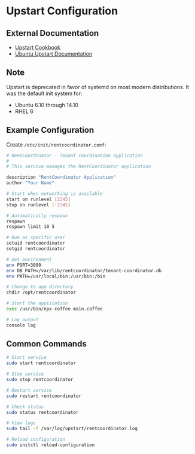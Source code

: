 # Upstart Configuration

## External Documentation

- [Upstart Cookbook](http://upstart.ubuntu.com/cookbook/)
- [Ubuntu Upstart Documentation](https://help.ubuntu.com/community/UpstartHowto)

## Note

Upstart is deprecated in favor of systemd on most modern distributions. It was the default init system for:
- Ubuntu 6.10 through 14.10
- RHEL 6

## Example Configuration

Create `/etc/init/rentcoordinator.conf`:

```bash
# RentCoordinator - Tenant coordination application
#
# This service manages the RentCoordinator application

description "RentCoordinator Application"
author "Your Name"

# Start when networking is available
start on runlevel [2345]
stop on runlevel [!2345]

# Automatically respawn
respawn
respawn limit 10 5

# Run as specific user
setuid rentcoordinator
setgid rentcoordinator

# Set environment
env PORT=3000
env DB_PATH=/var/lib/rentcoordinator/tenant-coordinator.db
env PATH=/usr/local/bin:/usr/bin:/bin

# Change to app directory
chdir /opt/rentcoordinator

# Start the application
exec /usr/bin/npx coffee main.coffee

# Log output
console log
```

## Common Commands

```bash
# Start service
sudo start rentcoordinator

# Stop service
sudo stop rentcoordinator

# Restart service
sudo restart rentcoordinator

# Check status
sudo status rentcoordinator

# View logs
sudo tail -f /var/log/upstart/rentcoordinator.log

# Reload configuration
sudo initctl reload-configuration
```